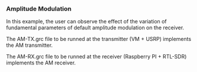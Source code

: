 ### Amplitude Modulation

In this example, the user can observe the effect of the variation of
fundamental parameters of default amplitude modulation on the receiver.

The AM-TX.grc file to be runned at the transmitter (VM + USRP) implements the
AM transmitter.

The AM-RX.grc file to be runned at the receiver
(Raspberry PI + RTL-SDR) implements the AM receiver.
